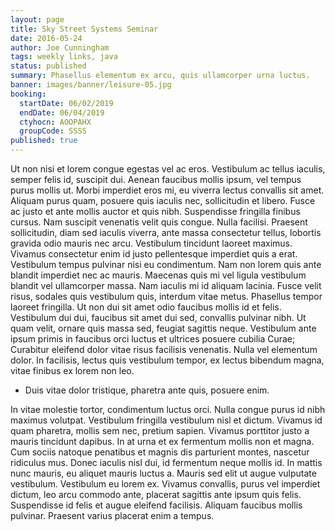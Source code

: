 ```yaml
---
layout: page
title: Sky Street Systems Seminar
date: 2016-05-24
author: Joe Cunningham
tags: weekly links, java
status: published
summary: Phasellus elementum ex arcu, quis ullamcorper urna luctus.
banner: images/banner/leisure-05.jpg
booking:
  startDate: 06/02/2019
  endDate: 06/04/2019
  ctyhocn: AOOPAHX
  groupCode: SSSS
published: true
---
```

Ut non nisi et lorem congue egestas vel ac eros. Vestibulum ac tellus iaculis, semper felis id, suscipit dui. Aenean faucibus mollis ipsum, vel tempus purus mollis ut. Morbi imperdiet eros mi, eu viverra lectus convallis sit amet. Aliquam purus quam, posuere quis iaculis nec, sollicitudin et libero. Fusce ac justo et ante mollis auctor et quis nibh. Suspendisse fringilla finibus cursus. Nam suscipit venenatis velit quis congue. Nulla facilisi. Praesent sollicitudin, diam sed iaculis viverra, ante massa consectetur tellus, lobortis gravida odio mauris nec arcu. Vestibulum tincidunt laoreet maximus. Vivamus consectetur enim id justo pellentesque imperdiet quis a erat. Vestibulum tempus pulvinar nisi eu condimentum. Nam non lorem quis ante blandit imperdiet nec ac mauris. Maecenas quis mi vel ligula vestibulum blandit vel ullamcorper massa.
Nam iaculis mi id aliquam lacinia. Fusce velit risus, sodales quis vestibulum quis, interdum vitae metus. Phasellus tempor laoreet fringilla. Ut non dui sit amet odio faucibus mollis id et felis. Vestibulum dui dui, faucibus sit amet dui sed, convallis pulvinar nibh. Ut quam velit, ornare quis massa sed, feugiat sagittis neque. Vestibulum ante ipsum primis in faucibus orci luctus et ultrices posuere cubilia Curae; Curabitur eleifend dolor vitae risus facilisis venenatis. Nulla vel elementum dolor. In facilisis, lectus quis vestibulum tempor, ex lectus bibendum magna, vitae finibus ex lorem non leo.

* Duis vitae dolor tristique, pharetra ante quis, posuere enim.

In vitae molestie tortor, condimentum luctus orci. Nulla congue purus id nibh maximus volutpat. Vestibulum fringilla vestibulum nisl et dictum. Vivamus id quam pharetra, mollis sem nec, pretium sapien. Vivamus porttitor justo a mauris tincidunt dapibus. In at urna et ex fermentum mollis non et magna. Cum sociis natoque penatibus et magnis dis parturient montes, nascetur ridiculus mus. Donec iaculis nisl dui, id fermentum neque mollis id. In mattis nunc mauris, eu aliquet mauris luctus a. Mauris sed elit ut augue vulputate vestibulum. Vestibulum eu lorem ex. Vivamus convallis, purus vel imperdiet dictum, leo arcu commodo ante, placerat sagittis ante ipsum quis felis. Suspendisse id felis et augue eleifend facilisis. Aliquam faucibus mollis pulvinar. Praesent varius placerat enim a tempus.
